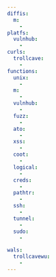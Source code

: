 ```yaml
---
diffis:
  m:
    -
platfs:
  vulnhub:
    -
curls:
  trollcave:
    -
functions:
  unix:
    -
  m:
    -
  vulnhub:
    -
  fuzz:
    -
  ato:
    -
  xss:
    -
  coot:
    -
  logical:
    -
  creds:
    -
  pathtr:
    -
  ssh:
    -
  tunnel:
    -
  sudo:
    -

wals:
  trollcavewu:
    -
---
```


